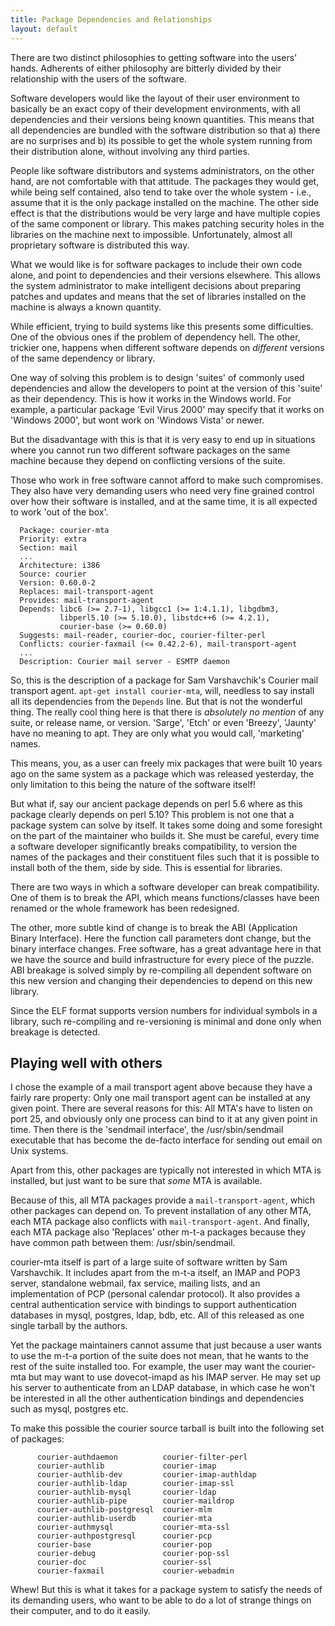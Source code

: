 ```yaml
---
title: Package Dependencies and Relationships
layout: default
---
```



<p>There are two distinct philosophies to getting software into the users'
hands. Adherents of either philosophy are bitterly divided by their
relationship with the users of the software.</p>

<p>Software developers would like the layout of their user environment to
basically be an exact copy of their development environments, with all
dependencies and their versions being known quantities. This means that
all dependencies are bundled with the software distribution so that a)
there are no surprises and b) its possible to get the whole system
running from their distribution alone, without involving any third
parties.</p>

<p>People like software distributors and systems administrators, on the
other hand, are not comfortable with that attitude. The packages they
would get, while being self contained, also tend to take over the whole
system - i.e., assume that it is the only package installed on the
machine. The other side effect is that the distributions would be very
large and have multiple copies of the same component or library. This
makes patching security holes in the libraries on the machine next to
impossible. Unfortunately, almost all proprietary software is
distributed this way.</p>

<p>What we would like is for software packages to include their own code
alone, and point to dependencies and their versions elsewhere. This
allows the system administrator to make intelligent decisions about
preparing patches and updates and means that the set of libraries
installed on the machine is always a known quantity.</p>

<p>While efficient, trying to build systems like this presents some
difficulties. One of the obvious ones if the problem of dependency
hell. The other, trickier one, happens when different software depends
on <em>different</em> versions of the same dependency or library.</p>

<p>One way of solving this problem is to design 'suites' of commonly used
dependencies and allow the developers to point at the version of this
'suite' as their dependency. This is how it works in the Windows
world. For example, a particular package 'Evil Virus 2000' may specify
that it works on 'Windows 2000', but wont work on 'Windows Vista' or
newer.</p>

<p>But the disadvantage with this is that it is very easy to end up in
situations where you cannot run two different software packages on the
same machine because they depend on conflicting versions of the suite.</p>

<p>Those who work in free software cannot afford to make such
compromises. They also have very demanding users who need very fine
grained control over how their software is installed, and at the same
time, it is all expected to work 'out of the box'.</p>

<pre><code class='code-block'>  Package: courier-mta
  Priority: extra
  Section: mail
  ...
  Architecture: i386
  Source: courier
  Version: 0.60.0-2
  Replaces: mail-transport-agent
  Provides: mail-transport-agent
  Depends: libc6 (&gt;= 2.7-1), libgcc1 (&gt;= 1:4.1.1), libgdbm3,
           libperl5.10 (&gt;= 5.10.0), libstdc++6 (&gt;= 4.2.1),
           courier-base (&gt;= 0.60.0)
  Suggests: mail-reader, courier-doc, courier-filter-perl
  Conflicts: courier-faxmail (&lt;= 0.42.2-6), mail-transport-agent
  ...
  Description: Courier mail server - ESMTP daemon
</code></pre>

<p>So, this is the description of a package for Sam Varshavchik's Courier
mail transport agent. <code>apt-get install courier-mta</code>, will, needless to
say install all its dependencies from the <code>Depends</code> line. But that is
not the wonderful thing. The really cool thing here is that there is
<em>absolutely no mention</em> of any suite, or release name, or version.
'Sarge', 'Etch' or even 'Breezy', 'Jaunty' have no meaning to apt. They
are only what you would call, 'marketing' names.</p>

<p>This means, you, as a user can freely mix packages that were built 10
years ago on the same system as a package which was released yesterday,
the only limitation to this being the nature of the software itself!</p>

<p>But what if,  say our ancient package depends on perl  5.6 where as this
package clearly  depends on perl  5.10? This problem  is not one  that a
package  system  can solve  by  itself. It  takes  some  doing and  some
foresight  on the  part of  the maintainer  who builds  it. She  must be
careful,   every  time   a  software   developer   significantly  breaks
compatibility,  to   version  the  names  of  the   packages  and  their
constituent files such that it is  possible to install both of the them,
side by side. This is essential for libraries.</p>

<p>There are two ways in which a software developer can break
compatibility. One of them is to break the API, which means
functions/classes have been renamed or the whole framework has been
redesigned.</p>

<p>The other, more subtle kind of change is to break the ABI (Application
Binary Interface). Here the function call parameters dont change, but
the binary interface changes. Free software, has a great advantage here
in that we have the source and build infrastructure for every piece of
the puzzle. ABI breakage is solved simply by re-compiling all dependent
software on this new version and changing their dependencies to depend
on this new library.</p>

<p>Since the ELF format supports version numbers for individual symbols in
a library, such re-compiling and re-versioning is minimal and done only
when breakage is detected.</p>

<h2>Playing well with others</h2>

<p>I chose the example of a mail transport agent above because they have a
fairly rare property: Only one mail transport agent can be
installed at any given point. There are several reasons for this: All
MTA's have to listen on port 25, and obviously only one process can bind
to it at any given point in time. Then there is the 'sendmail interface',
the /usr/sbin/sendmail executable that has become the de-facto interface
for sending out email on Unix systems.</p>

<p>Apart from this, other packages are typically not interested in which
MTA is installed, but just want to be sure that <em>some</em> MTA is available.</p>

<p>Because of this, all MTA packages provide a <code>mail-transport-agent</code>,
which other packages can depend on. To prevent installation of any other
MTA, each MTA package also conflicts with <code>mail-transport-agent</code>. And
finally, each MTA package also 'Replaces' other m-t-a packages because
they have common path between them: /usr/sbin/sendmail.</p>

<p>courier-mta itself is  part of a large suite of  software written by Sam
Varshavchik. It includes  apart from the m-t-a itself,  an IMAP and POP3
server,  standalone   webmail,  fax  service,  mailing   lists,  and  an
implementation of  PCP (personal calendar protocol). It  also provides a
central authentication  service with bindings  to support authentication
databases in mysql, postgres, ldap, bdb, etc. All of this released as one
single tarball by the authors.</p>

<p>Yet the package maintainers cannot assume that just because a user wants
to use the m-t-a portion of the suite does not mean, that he wants to
the rest of the suite installed too. For example, the user may want the
courier-mta but may want to use dovecot-imapd as his IMAP server. He may
set up his server to authenticate from an LDAP database, in which case he
won't be interested in all the other authentication bindings and
dependencies such as mysql, postgres etc.</p>

<p>To make this possible the courier source tarball is built into the
following set of packages:</p>

<pre><code class='code-block'>      courier-authdaemon          courier-filter-perl
      courier-authlib             courier-imap
      courier-authlib-dev         courier-imap-authldap
      courier-authlib-ldap        courier-imap-ssl
      courier-authlib-mysql       courier-ldap
      courier-authlib-pipe        courier-maildrop
      courier-authlib-postgresql  courier-mlm
      courier-authlib-userdb      courier-mta
      courier-authmysql           courier-mta-ssl
      courier-authpostgresql      courier-pcp
      courier-base                courier-pop
      courier-debug               courier-pop-ssl
      courier-doc                 courier-ssl
      courier-faxmail             courier-webadmin
</code></pre>

<p>Whew! But this is what it takes for a package system to satisfy the
needs of its demanding users, who want to be able to do a lot of strange
things on their computer, and to do it easily.</p>
